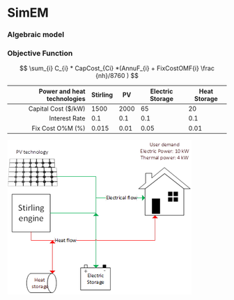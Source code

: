 # SimEM
### Algebraic model
### Objective Function

$$ \sum_{i} C_{i} * CapCost_{Ci} *(AnnuF_{i} + FixCostOMF{i} \frac {nh}/8760 ) $$

| Power and heat technologies | Stirling | PV       | Electric Storage| Heat Storage | 
|-----:                       |----------| -------- | -------------   |--------------|
|     Capital Cost ($/kW)     |      1500| 2000     |   65            | 20           |
|     Interest Rate           |      0.1 | 0.1      |   0.1           | 0.1          |
|     Fix Cost O%M (%)        |     0.015| 0.01     |   0.05          | 0.01         |

![Alt text](image.png)
